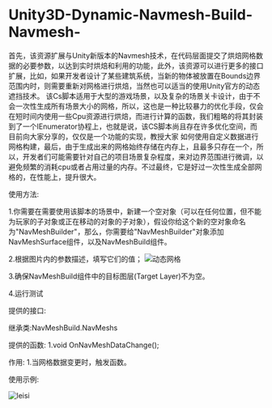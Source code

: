 # Unity3D-Dynamic-Navmesh-Build-Navmesh-

  首先，该资源扩展与Unity新版本的Navmesh技术，在代码层面提交了烘焙网格数据的必要参数，以达到实时烘焙和利用的功能，此外，该资源可以进行更多的接口扩展，比如，如果开发者设计了某些建筑系统，当新的物体被放置在Bounds边界范围内时，则需要重新对网格进行烘焙，当然也可以适当的使用Unity官方的动态遮挡技术。
  该Cs脚本适用于大型的游戏场景，以及复杂的场景关卡设计，由于不会一次性生成所有场景大小的网格，所以，这也是一种比较暴力的优化手段，仅会在短时间内使用一些Cpu资源进行烘焙，而进行计算的函数，我们粗略的将其封装到了一个IEnumerator协程上，也就是说，该CS脚本尚且存在许多优化空间，而目前向大家分享的，仅仅是一个功能的实现，教授大家
  如何使用自定义数据进行网格构建，最后，由于生成出来的网格始终存储在内存上，且最多只存在一个，所以，开发者们可能需要针对自己的项目场景复杂程度，来对边界范围进行微调，以避免频繁的消耗cpu或者占用过量的内存。不过最终，它是好过一次性生成全部网格的，在性能上，提升很大。

  使用方法:

  1.你需要在需要使用该脚本的场景中，新建一个空对象（可以在任何位置，但不能为玩家的子对象或正在移动的对象的子对象），假设你给这个新的空对象命名为"NavMeshBuilder"，那么，你需要给"NavMeshBuilder"对象添加NavMeshSurface组件，以及NavMeshBuild组件。

  
  2.根据图片内的参数描述，填写它们的值；
  ![动态网格](https://github.com/normandata/Unity3D-Dynamic-Navmesh-Build-Navmesh-/assets/125154193/be339e52-3edd-4245-89a1-17542c4fa0cd)

  
  3.确保NavMeshBuild组件中的目标图层(Target Layer)不为空。

  
  4.运行测试

  提供的接口:

  继承类:NavMeshBuild.NavMeshs

  提供的函数:
  1.void OnNavMeshDataChange();

  作用:
  1.当网格数据变更时，触发函数。

  使用示例:

  
![leisi](https://github.com/normandata/Unity3D-Dynamic-Navmesh-Build-Navmesh-/assets/125154193/8f7d4cc6-9965-484c-86b8-149dd729cec3)
